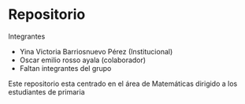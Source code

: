 # Repositorio

Integrantes

- Yina  Victoria Barriosnuevo Pérez (Institucional) 
- Oscar emilio rosso ayala (colaborador)
- Faltan integrantes del grupo

Este repositorio esta centrado en el área de Matemáticas dirigido a los estudiantes de primaria
